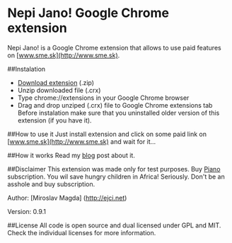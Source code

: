 Nepi Jano! Google Chrome extension 
=======

Nepi Jano! is a Google Chrome extension that allows to use paid features on [www.sme.sk](http://www.sme.sk).
 
##Instalation
* [Download extension](https://bitbucket.org/miroslavmagda/nepi-jano/downloads/nepi_jano_0.9.1.crx.zip) (.zip)
* Unzip downloaded file (.crx)
* Type chrome://extensions in your Google Chrome browser
* Drag and drop unziped (.crx) file to Google Chrome extensions tab
Before instalation make sure that you uninstalled older version of this extension (if you have it).

##How to use it
Just install extension and click on some paid link on [www.sme.sk](http://www.sme.sk) and wait for it...

##How it works
Read my [blog]() post about it.

##Disclaimer
This extension was made only for test purposes.
Buy [Piano](http://www.pianomedia.sk) subscription. You wil save hungry children in Africa! Seriously. Don't be an asshole and buy subscription.


Author: [Miroslav Magda] (http://ejci.net)

Version: 0.9.1

##License
All code is open source and dual licensed under GPL and MIT. Check the individual licenses for more information.
